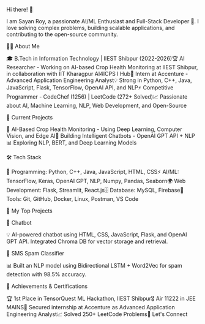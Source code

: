 Hi there! 👋

I am Sayan Roy, a passionate AI/ML Enthusiast and Full-Stack Developer 🚀. I love solving complex problems, building scalable applications, and contributing to the open-source community.

🧑‍💻 About Me

🎓 B.Tech in Information Technology | IIEST Shibpur (2022-2026)🏆 AI Researcher - Working on AI-based Crop Health Monitoring at IIEST Shibpur, in collaboration with IIT Kharagpur AI4ICPS I Hub💼 Intern at Accenture - Advanced Application Engineering Analyst💡 Strong in Python, C++, Java, JavaScript, Flask, TensorFlow, OpenAI API, and NLP⚡ Competitive Programmer - CodeChef (1256) | LeetCode (272+ Solved)📈 Passionate about AI, Machine Learning, NLP, Web Development, and Open-Source

🔬 Current Projects

🧠 AI-Based Crop Health Monitoring - Using Deep Learning, Computer Vision, and Edge AI💬 Building Intelligent Chatbots - OpenAI GPT API + NLP📊 Exploring NLP, BERT, and Deep Learning Models

🛠 Tech Stack

🔹 Programming: Python, C++, Java, JavaScript, HTML, CSS⚡ AI/ML: TensorFlow, Keras, OpenAI GPT, NLP, Numpy, Pandas, Seaborn🌍 Web Development: Flask, Streamlit, React.js🗄 Database: MySQL, Firebase🔧 Tools: Git, GitHub, Docker, Linux, Postman, VS Code

🚀 My Top Projects

🤖 Chatbot

💡 AI-powered chatbot using HTML, CSS, JavaScript, Flask, and OpenAI GPT API. Integrated Chroma DB for vector storage and retrieval.

📨 SMS Spam Classifier

📊 Built an NLP model using Bidirectional LSTM + Word2Vec for spam detection with 98.5% accuracy.

🏅 Achievements & Certifications

🏆 1st Place in TensorQuest ML Hackathon, IIEST Shibpur🎖 Air 11222 in JEE MAINS🏅 Secured internship at Accenture as Advanced Application Engineering Analyst📈 Solved 250+ LeetCode Problems📩 Let's Connect

